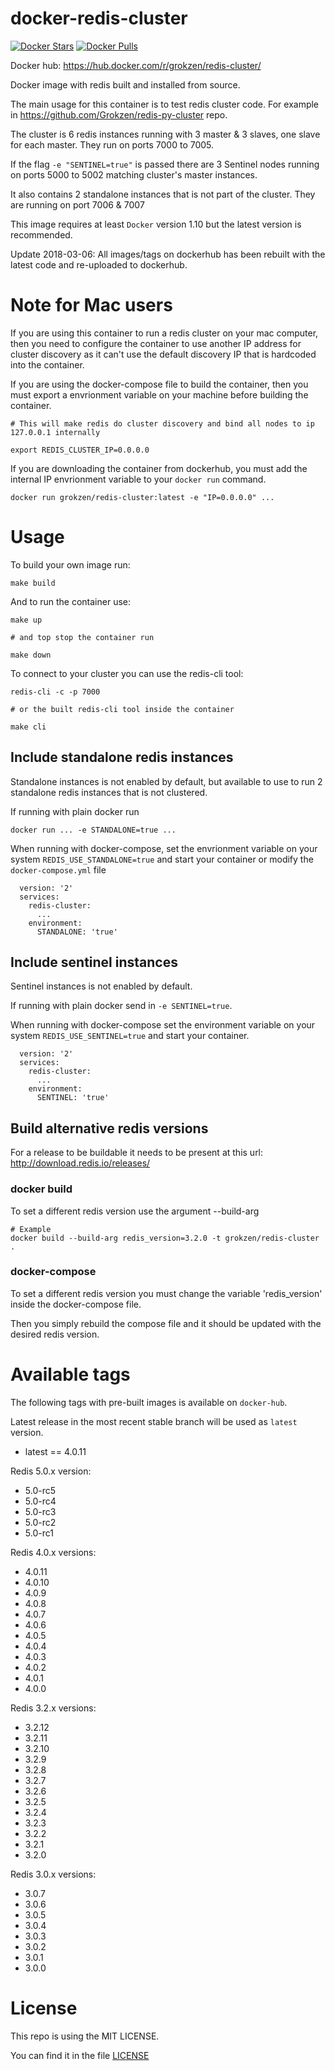 # docker-redis-cluster

[![Docker Stars](https://img.shields.io/docker/stars/grokzen/redis-cluster.svg)](hub])
[![Docker Pulls](https://img.shields.io/docker/pulls/grokzen/redis-cluster.svg)](hub])

Docker hub: https://hub.docker.com/r/grokzen/redis-cluster/

Docker image with redis built and installed from source.

The main usage for this container is to test redis cluster code. For example in https://github.com/Grokzen/redis-py-cluster repo.

The cluster is 6 redis instances running with 3 master & 3 slaves, one slave for each master. They run on ports 7000 to 7005.

If the flag `-e "SENTINEL=true"` is passed there are 3 Sentinel nodes running on ports 5000 to 5002 matching cluster's master instances.

It also contains 2 standalone instances that is not part of the cluster. They are running on port 7006 & 7007

This image requires at least `Docker` version 1.10 but the latest version is recommended.

Update 2018-03-06: All images/tags on dockerhub has been rebuilt with the latest code and re-uploaded to dockerhub.


# Note for Mac users

If you are using this container to run a redis cluster on your mac computer, then you need to configure the container to use another IP address for cluster discovery as it can't use the default discovery IP that is hardcoded into the container.

If you are using the docker-compose file to build the container, then you must export a envrionment variable on your machine before building the container.

```
# This will make redis do cluster discovery and bind all nodes to ip 127.0.0.1 internally

export REDIS_CLUSTER_IP=0.0.0.0
```

If you are downloading the container from dockerhub, you must add the internal IP envrionment variable to your `docker run` command.

```
docker run grokzen/redis-cluster:latest -e "IP=0.0.0.0" ...
```



# Usage

To build your own image run:

    make build

And to run the container use:

    make up

    # and top stop the container run

    make down

To connect to your cluster you can use the redis-cli tool:

    redis-cli -c -p 7000

    # or the built redis-cli tool inside the container

    make cli


## Include standalone redis instances

Standalone instances is not enabled by default, but available to use to run 2 standalone redis instances that is not clustered.

If running with plain docker run

    docker run ... -e STANDALONE=true ...

When running with docker-compose, set the envrionment variable on your system `REDIS_USE_STANDALONE=true` and start your container or modify the `docker-compose.yml` file

      version: '2'
      services:
        redis-cluster:
          ...
        environment:
          STANDALONE: 'true'


## Include sentinel instances

Sentinel instances is not enabled by default.

If running with plain docker send in `-e SENTINEL=true`.

When running with docker-compose set the environment variable on your system `REDIS_USE_SENTINEL=true` and start your container.

      version: '2'
      services:
        redis-cluster:
          ...
        environment:
          SENTINEL: 'true'


## Build alternative redis versions

For a release to be buildable it needs to be present at this url: http://download.redis.io/releases/


### docker build

To set a different redis version use the argument --build-arg

    # Example
    docker build --build-arg redis_version=3.2.0 -t grokzen/redis-cluster .


### docker-compose

To set a different redis version you must change the variable 'redis_version' inside the docker-compose file.

Then you simply rebuild the compose file and it should be updated with the desired redis version.


# Available tags

The following tags with pre-built images is available on `docker-hub`.

Latest release in the most recent stable branch will be used as `latest` version.

- latest == 4.0.11

Redis 5.0.x version:

- 5.0-rc5
- 5.0-rc4
- 5.0-rc3
- 5.0-rc2
- 5.0-rc1

Redis 4.0.x versions:

- 4.0.11
- 4.0.10
- 4.0.9
- 4.0.8
- 4.0.7
- 4.0.6
- 4.0.5
- 4.0.4
- 4.0.3
- 4.0.2
- 4.0.1
- 4.0.0

Redis 3.2.x versions:

- 3.2.12
- 3.2.11
- 3.2.10
- 3.2.9
- 3.2.8
- 3.2.7
- 3.2.6
- 3.2.5
- 3.2.4
- 3.2.3
- 3.2.2
- 3.2.1
- 3.2.0

Redis 3.0.x versions:

- 3.0.7
- 3.0.6
- 3.0.5
- 3.0.4
- 3.0.3
- 3.0.2
- 3.0.1
- 3.0.0


# License

This repo is using the MIT LICENSE.

You can find it in the file [LICENSE](LICENSE)
